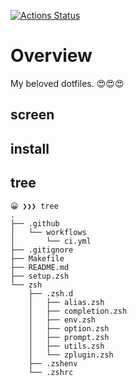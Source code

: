 [![Actions Status](https://github.com/tmnkgwa4/.dotfiles/workflows/CI/badge.svg)](https://github.com/tmnkgwa4/.dotfiles/actions)

# Overview
My beloved dotfiles. 😍😍😍

## screen


## install


## tree
```
😀 ❯❯❯ tree
.
├── .github
│   └── workflows
│       └── ci.yml
├── .gitignore
├── Makefile
├── README.md
├── setup.zsh
└── zsh
    ├── .zsh.d
    │   ├── alias.zsh
    │   ├── completion.zsh
    │   ├── env.zsh
    │   ├── option.zsh
    │   ├── prompt.zsh
    │   ├── utils.zsh
    │   └── zplugin.zsh
    ├── .zshenv
    └── .zshrc
```
